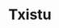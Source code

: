 ---
title: "Txistu"
url: /soraluze-placencia-de-las-armas/txistu/
shop: reparación de automóviles
---